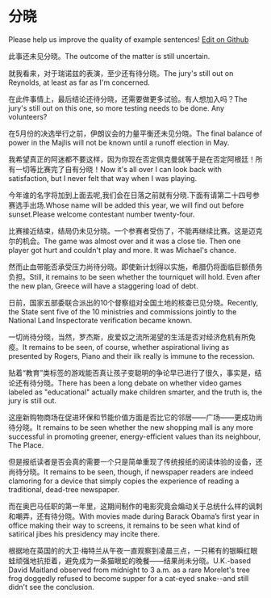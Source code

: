 # 分晓

Please help us improve the quality of example sentences! [Edit on Github](https://github.com/jiyushe/jiyu-example-sentence-source/blob/main/chinese/fenxiao.md)

<p><span class="chinese">此事还未见分晓。</span><span class="english">The outcome of the matter is still uncertain.</span></p>

<p><span class="chinese">就我看来，对于瑞诺兹的表演，至少还有待分晓。</span><span class="english">The jury's still out on Reynolds, at least as far as I'm concerned.</span></p>

<p><span class="chinese">在此件事情上，最后结论还待分晓，还需要做更多试验。有人想加入吗？</span><span class="english">The jury's still out on this one, so more testing needs to be done. Any volunteers?</span></p>

<p><span class="chinese">在5月份的决选举行之前，伊朗议会的力量平衡还未见分晓。</span><span class="english">The final balance of power in the Majlis will not be known until a runoff election in May.</span></p>

<p><span class="chinese">我希望真正的阿迷都不要这样，因为你现在否定佩克曼就等于是在否定阿根廷！所有一切等比赛完了自有分晓！</span><span class="english">Now it's all over I can look back with satisfaction, but I never felt that way when I was playing.</span></p>

<p><span class="chinese">今年谁的名字将加到上面去呢,我们会在日落之前就有分晓.下面有请第二十四号参赛选手出场.</span><span class="english">Whose  name will be added this year, we will find out before  sunset.Please welcome contestant number  twenty-four.</span></p>

<p><span class="chinese">比赛接近结束，结局仍未见分晓。一个参赛者受伤了，不能再继续比赛。这是迈克尔的机会。</span><span class="english">The game was almost over and it was a close tie. Then one player got hurt and couldn't play and more. It was Michael's chance.</span></p>

<p><span class="chinese">然而止血带能否承受压力尚待分晓。即使新计划得以实施，希腊仍将面临巨额债务负担。</span><span class="english">Still, it remains to be seen whether the tourniquet will hold. Even after the new plan, Greece will have a staggering load of debt.</span></p>

<p><span class="chinese">日前，国家五部委联合派出的10个督察组对全国土地的核查已见分晓。</span><span class="english">Recently, the State sent five of the 10 ministries and commissions jointly to the National Land Inspectorate verification became known.</span></p>

<p><span class="chinese">一切尚待分晓，当然，罗杰斯，皮爱奴之流所渴望的生活是否对经济危机有所免疫。</span><span class="english">It remains to be seen, of course, whether aspirational living as presented by Rogers, Piano and their ilk really is immune to the recession.</span></p>

<p><span class="chinese">贴着“教育”类标签的游戏能否真让孩子变聪明的争论早已进行了很久，事实是，结论还有待分晓。</span><span class="english">There has been a long debate on whether video games labeled as "educational" actually make children smarter, and the truth is, the jury is still out.</span></p>

<p><span class="chinese">这座新购物商场在促进环保和节能价值方面是否比它的邻居——广场——更成功尚待分晓。</span><span class="english">It remains to be seen whether the new shopping mall is any more successful in promoting greener, energy-efficient values than its neighbour, The Place.</span></p>

<p><span class="chinese">但是报纸读者是否会真的需要一个只是简单重现了传统报纸的阅读体验的设备，还尚待分晓。</span><span class="english">It remains to be seen, though, if newspaper readers are indeed clamoring for a device that simply copies the experience of reading a traditional, dead-tree newspaper.</span></p>

<p><span class="chinese">而在奥巴马任职的第一年里，这期间制作的电影究竟会煽动关于总统什么样的讽刺和嘲弄，还有待分晓。</span><span class="english">With movies made during Barack Obama’s first year in office making their way to screens, it remains to be seen what kind of satirical jibes his presidency may incite there.</span></p>

<p><span class="chinese">根据地在英国的的大卫·梅特兰从午夜一直观察到凌晨三点，一只稀有的银瞬红眼蛙顽强地抗拒着，避免成为一条猫眼蛇的晚餐——结果尚未分晓。</span><span class="english">U.K.-based David Maitland observed from midnight to 3 a.m. as a rare Morelet's tree frog doggedly refused to become supper for a cat-eyed snake--and still didn't see the conclusion.</span></p>

